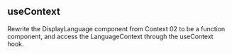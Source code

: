 ## useContext

Rewrite the DisplayLanguage component from Context 02 to be a function component, and access the LanguageContext through the useContext hook.